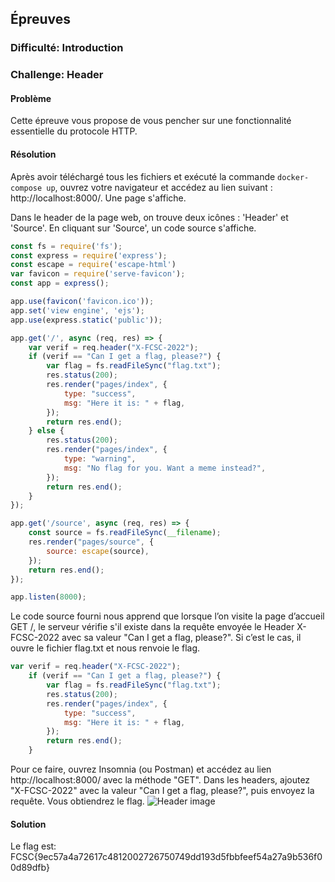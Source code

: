 ## Épreuves

### Difficulté: Introduction

### Challenge: Header

#### Problème

Cette épreuve vous propose de vous pencher sur une fonctionnalité essentielle du protocole HTTP.

#### Résolution

Après avoir téléchargé tous les fichiers et exécuté la commande ``docker-compose up``, ouvrez votre navigateur et accédez au lien suivant : http://localhost:8000/. Une page s'affiche.

Dans le header de la page web, on trouve deux icônes : 'Header' et 'Source'. En cliquant sur 'Source', un code source s'affiche.

```javascript
const fs = require('fs');
const express = require('express');
const escape = require('escape-html')
var favicon = require('serve-favicon');
const app = express();

app.use(favicon('favicon.ico'));
app.set('view engine', 'ejs');
app.use(express.static('public'));

app.get('/', async (req, res) => {
    var verif = req.header("X-FCSC-2022");
    if (verif == "Can I get a flag, please?") {
        var flag = fs.readFileSync("flag.txt");
        res.status(200);
        res.render("pages/index", {
            type: "success",
            msg: "Here it is: " + flag,
        });
        return res.end();
    } else {
        res.status(200);
        res.render("pages/index", {
            type: "warning",
            msg: "No flag for you. Want a meme instead?",
        });
        return res.end();
    }
});

app.get('/source', async (req, res) => {
    const source = fs.readFileSync(__filename);
    res.render("pages/source", {
        source: escape(source),
    });
    return res.end();
});

app.listen(8000);

```
Le code source fourni nous apprend que lorsque l’on visite la page d’accueil GET /, le serveur vérifie s'il existe dans la requête envoyée le Header X-FCSC-2022 avec sa valeur "Can I get a flag, please?". Si c’est le cas, il ouvre le fichier flag.txt et nous renvoie le flag.

```javascript
var verif = req.header("X-FCSC-2022");
    if (verif == "Can I get a flag, please?") {
        var flag = fs.readFileSync("flag.txt");
        res.status(200);
        res.render("pages/index", {
            type: "success",
            msg: "Here it is: " + flag,
        });
        return res.end();
    }
```
Pour ce faire, ouvrez Insomnia (ou Postman) et accédez au lien http://localhost:8000/ avec la méthode "GET". Dans les headers, ajoutez "X-FCSC-2022" avec la valeur "Can I get a flag, please?", puis envoyez la requête. Vous obtiendrez le flag.
<img src="https://gitlab.insa-rouen.fr/bgauzere/pao-tracs/-/raw/JHABLI_PLANCHOT_WOJCIECHOWSKI/suivi/2023-2024/JHABLI_S2_2024/Hackropole/Header.png" title="Header image">

#### Solution
Le flag est: FCSC{9ec57a4a72617c4812002726750749dd193d5fbbfeef54a27a9b536f00d89dfb}
